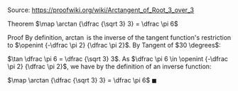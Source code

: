 # 

Source: https://proofwiki.org/wiki/Arctangent_of_Root_3_over_3

Theorem
$\map \arctan {\dfrac {\sqrt 3} 3} = \dfrac \pi 6$


Proof
By definition, $\arctan$ is the inverse of the tangent function's restriction to $\openint {-\dfrac \pi 2} {\dfrac \pi 2}$. 
By Tangent of $30 \degrees$: 

$\tan \dfrac \pi 6 = \dfrac {\sqrt 3} 3$.
As $\dfrac \pi 6 \in \openint {-\dfrac \pi 2} {\dfrac \pi 2}$, we have by the definition of an inverse function: 

$\map \arctan {\dfrac {\sqrt 3} 3} = \dfrac \pi 6$
$\blacksquare$






